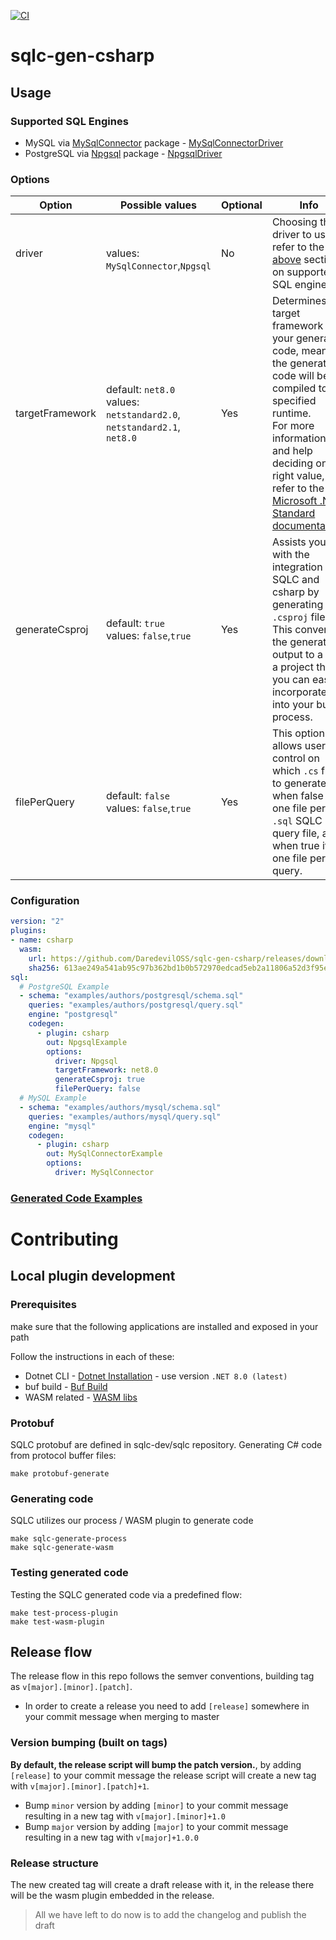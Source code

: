 [![CI](https://github.com/DaredevilOSS/sqlc-gen-csharp/actions/workflows/ci.yml/badge.svg?branch=main)](https://github.com/DaredevilOSS/sqlc-gen-ruby/actions/workflows/ci.yml)

# sqlc-gen-csharp
## Usage

### Supported SQL Engines
- MySQL via [MySqlConnector](https://www.nuget.org/packages/MySqlConnector) package - [MySqlConnectorDriver](MySqlConnectorDriver/MySqlConnectorDriver.csproj)
- PostgreSQL via [Npgsql](https://www.nuget.org/packages/Npgsql) package - [NpgsqlDriver](NpgsqlDriver/NpgsqlDriver.csproj)

### Options
| Option          | Possible values                                                            | Optional | Info                                                                                                                                                                                                                                                                                                                                      |
|-----------------|----------------------------------------------------------------------------|----------|-------------------------------------------------------------------------------------------------------------------------------------------------------------------------------------------------------------------------------------------------------------------------------------------------------------------------------------------|
| driver          | <br/>values: `MySqlConnector`,`Npgsql`                                     | No       | Choosing the driver to use - refer to the [above](#supported-sql-engines) section on supported SQL engines.                                                                                                                                                                                                                               |
| targetFramework | default: `net8.0`<br/>values: `netstandard2.0`, `netstandard2.1`, `net8.0` | Yes      | Determines the target framework for your generated code, meaning the generated code will be compiled to the specified runtime.<br/>For more information and help deciding on the right value, refer to the [Microsoft .NET Standard documentation](https://learn.microsoft.com/en-us/dotnet/standard/net-standard?tabs=net-standard-1-0). |
| generateCsproj  | default: `true`<br/>values: `false`,`true`                                 | Yes      | Assists you with the integration of SQLC and csharp by generating a `.csproj` file. This converts the generated output to a .dll, a project that you can easily incorporate into your build process.                                                                                                                               |
| filePerQuery    | default: `false`<br/>values: `false`,`true`                                | Yes      | This option allows users control on which `.cs` files to generate, when false it's one file per `.sql` SQLC query file, and when true it's one file per query.                                                                                                                                                                            |

### Configuration
```yaml
version: "2"
plugins:
- name: csharp
  wasm:
    url: https://github.com/DaredevilOSS/sqlc-gen-csharp/releases/download/v0.10.0/sqlc-gen-csharp.wasm
    sha256: 613ae249a541ab95c97b362bd1b0b572970edcad5eb2a11806a52d3f95e0f65f
sql:
  # PostgreSQL Example
  - schema: "examples/authors/postgresql/schema.sql"
    queries: "examples/authors/postgresql/query.sql"
    engine: "postgresql"
    codegen:
      - plugin: csharp
        out: NpgsqlExample
        options:
          driver: Npgsql
          targetFramework: net8.0
          generateCsproj: true
          filePerQuery: false
  # MySQL Example
  - schema: "examples/authors/mysql/schema.sql"
    queries: "examples/authors/mysql/query.sql"
    engine: "mysql"
    codegen:
      - plugin: csharp
        out: MySqlConnectorExample
        options:
          driver: MySqlConnector
```

### [Generated Code Examples](docs/Examples.md)

# Contributing
## Local plugin development
### Prerequisites
make sure that the following applications are installed and exposed in your path

Follow the instructions in each of these:
* Dotnet CLI - [Dotnet Installation](https://github.com/dotnet/sdk) - use version `.NET 8.0 (latest)`
* buf build - [Buf Build](https://buf.build/docs/installation)
* WASM related - [WASM libs](https://www.strathweb.com/2023/09/dotnet-wasi-applications-in-net-8-0/)

### Protobuf
SQLC protobuf are defined in sqlc-dev/sqlc repository.
Generating C# code from protocol buffer files:
```
make protobuf-generate
```

### Generating code
SQLC utilizes our process / WASM plugin to generate code
```
make sqlc-generate-process
make sqlc-generate-wasm
```

### Testing generated code
Testing the SQLC generated code via a predefined flow:
```
make test-process-plugin
make test-wasm-plugin
```

## Release flow
The release flow in this repo follows the semver conventions, building tag as `v[major].[minor].[patch]`.

* In order to create a release you need to add `[release]` somewhere in your commit message when merging to master

### Version bumping (built on tags)
**By default, the release script will bump the patch version.**, by adding `[release]` to your commit message the release script will create a new tag with `v[major].[minor].[patch]+1`.
* Bump `minor` version by adding `[minor]` to your commit message resulting in a new tag with `v[major].[minor]+1.0`<br/>
* Bump `major` version by adding `[major]` to your commit message resulting in a new tag with `v[major]+1.0.0`

### Release structure
The new created tag will create a draft release with it, in the release there will be the wasm plugin embedded in the release.<br/>
> All we have left to do now is to add the changelog and publish the draft

